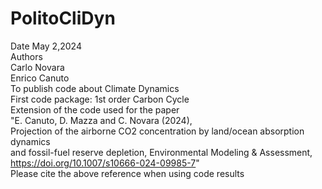 # PolitoCliDyn  
Date May 2,2024  
Authors  
Carlo Novara  
Enrico Canuto  
To publish code about Climate Dynamics   
First code package: 1st order Carbon Cycle     
Extension of the code used for the paper  
"E. Canuto, D. Mazza and C. Novara (2024),   
Projection of the airborne CO2 concentration by land/ocean absorption dynamics   
and fossil-fuel reserve depletion, Environmental Modeling & Assessment,   
https://doi.org/10.1007/s10666-024-09985-7"   
Please cite the above reference when using code results
